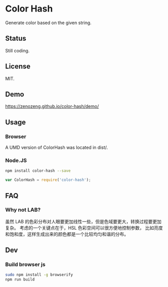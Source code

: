 # Color Hash

Generate color based on the given string.

## Status

Still coding.

## License

MIT.

## Demo

https://zenozeng.github.io/color-hash/demo/

## Usage

### Browser

A UMD version of ColorHash was located in dist/.

### Node.JS

```bash
npm install color-hash --save
```

```javascript
var ColorHash = require('color-hash');
```

## FAQ

### Why not LAB?

虽然 LAB 的色彩分布对人眼要更加线性一些，但是色域要更大，转换过程要更加复杂。
考虑的一个关键点在于，HSL 色彩空间可以很方便地控制参数，
比如亮度和饱和度，这样生成出来的颜色都是一个比较均匀和谐的分布。

## Dev

### Build browser js

```bash
sudo npm install -g browserify
npm run build
```
